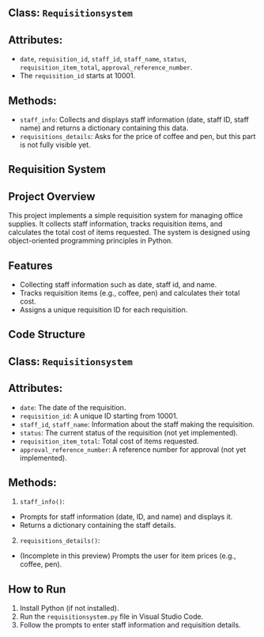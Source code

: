 Class: `Requisitionsystem`
-
Attributes: 
-
- `date`, `requisition_id`, `staff_id`, `staff_name`, `status`, `requisition_item_total`, `approval_reference_number`.
- The `requisition_id` starts at 10001.

Methods:
-
- `staff_info`: Collects and displays staff information (date, staff ID, staff name) and returns a dictionary containing this data.
- `requisitions_details`: Asks for the price of coffee and pen, but this part is not fully visible yet.

Requisition System
-
Project Overview
-
This project implements a simple requisition system for managing office supplies. It collects staff information, tracks requisition items, and calculates the total cost of items requested. The system is designed using object-oriented programming principles in Python.

Features
-
- Collecting staff information such as date, staff id, and name.
- Tracks requisition items (e.g., coffee, pen) and calculates their total cost.
- Assigns a unique requisition ID for each requisition.
  
Code Structure
-
Class: `Requisitionsystem`
-
Attributes:
-
- `date`: The date of the requisition.
- `requisition_id`: A unique ID starting from 10001.
- `staff_id`, `staff_name`: Information about the staff making the requisition.
- `status`: The current status of the requisition (not yet implemented).
- `requisition_item_total`: Total cost of items requested.
- `approval_reference_number`: A reference number for approval (not yet implemented).

Methods:
-
1. `staff_info()`: 
- Prompts for staff information (date, ID, and name) and displays it.
- Returns a dictionary containing the staff details.
     
2. `requisitions_details()`: 
- (Incomplete in this preview) Prompts the user for item prices (e.g., coffee, pen).

How to Run
-
1. Install Python (if not installed).
2. Run the `requisitionsystem.py` file in Visual Studio Code.
3. Follow the prompts to enter staff information and requisition details.
